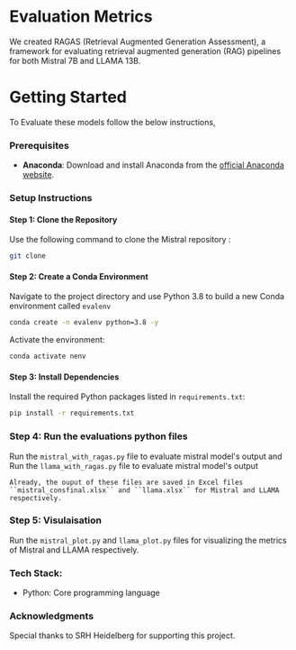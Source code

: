 # Evaluation Metrics
We created RAGAS (Retrieval Augmented Generation Assessment), a framework for evaluating retrieval augmented generation (RAG) pipelines for both Mistral 7B and LLAMA 13B.

# Getting Started
To Evaluate these models follow the below instructions,

### Prerequisites
- **Anaconda**: Download and install Anaconda from the [official Anaconda website](https://www.anaconda.com/products/individual).

### Setup Instructions

#### Step 1: Clone the Repository
Use the following command to clone the Mistral repository :
```bash
git clone 
```

#### Step 2: Create a Conda Environment
Navigate to the project directory and use Python 3.8 to build a new Conda environment called `evalenv`
```bash
conda create -n evalenv python=3.8 -y
```
Activate the environment:
```bash
conda activate nenv
```

#### Step 3: Install Dependencies
Install the required Python packages listed in `requirements.txt`:
```bash
pip install -r requirements.txt
```


### Step 4: Run the evaluations python files
Run the `mistral_with_ragas.py` file to evaluate mistral model's output and
Run the `llama_with_ragas.py` file to evaluate mistral model's output

`Already, the ouput of these files are saved in Excel files ``mistral_consfinal.xlsx`` and ``llama.xlsx`` for Mistral and LLAMA respectively.`



### Step 5: Visulaisation
Run the `mistral_plot.py` and `llama_plot.py` files for visualizing the metrics of Mistral and LLAMA respectively.



### Tech Stack:
- Python: Core programming language



### Acknowledgments
Special thanks to SRH Heidelberg for supporting this project.
